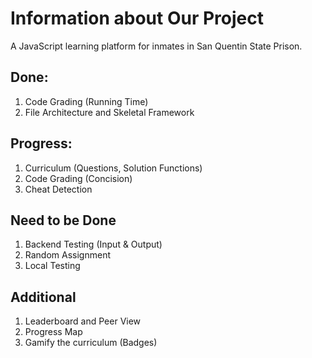 # Information about Our Project

A JavaScript learning platform for inmates in San Quentin State Prison. 

## Done:
1. Code Grading (Running Time)
2. File Architecture and Skeletal Framework

## Progress:
1. Curriculum (Questions, Solution Functions)
2. Code Grading (Concision)
3. Cheat Detection

## Need to be Done
1. Backend Testing (Input & Output)
2. Random Assignment
3. Local Testing

## Additional
1. Leaderboard and Peer View
2. Progress Map
3. Gamify the curriculum (Badges)
